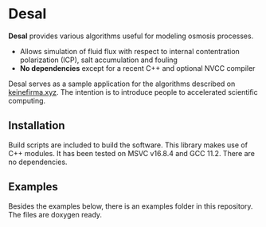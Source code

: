 # Desal #

**Desal** provides various algorithms useful for modeling osmosis processes.

* Allows simulation of fluid flux with respect to internal contentration polarization (ICP), salt accumulation and fouling
* **No dependencies** except for a recent C++ and optional NVCC compiler

Desal serves as a sample application for the algorithms described on [keinefirma.xyz](keinefirma.xyz/documents/fluid_tutorial).
The intention is to introduce people to accelerated scientific computing.

## Installation
Build scripts are included to build the software. 
This library makes use of C++ modules. It has been tested on MSVC v16.8.4 and GCC 11.2. 
There are no dependencies.

## Examples
Besides the examples below, there is an examples folder in this repository.
The files are doxygen ready.
